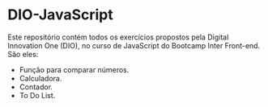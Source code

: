 # DIO-JavaScript
Este repositório contém todos os exercícios propostos pela Digital Innovation One (DIO), no curso de JavaScript do Bootcamp Inter Front-end. São eles:
- Função para comparar números.
- Calculadora.
- Contador.
- To Do List.
